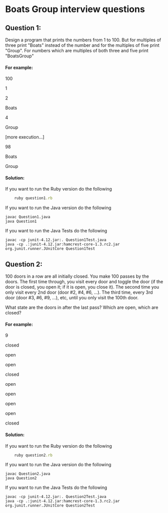 Boats Group interview questions
===============================

Question 1:
-----------

Design a program that prints the numbers from 1 to 100. But for multiples of three print "Boats" instead of the number and for the multiples of five print "Group". For numbers which are multiples of both three and five print "BoatsGroup"

#### For example:
100

1

2

Boats

4

Group

[more execution...]

98

Boats

Group

#### Solution:
If you want to run the Ruby version do the following
```ruby
    ruby question1.rb
```
If you want to run the Java version do the following
```shell
javac Question1.java
java Question1
```
If you want to run the Java Tests do the following
```shell
javac -cp junit-4.12.jar:. Question1Test.java
java -cp .:junit-4.12.jar:hamcrest-core-1.3.rc2.jar org.junit.runner.JUnitCore Question1Test
```



Question 2:
-----------

100 doors in a row are all initially closed. You make 100 passes by the doors. The first time through, you visit every door and toggle the door (if the door is closed, you open it; if it is open, you close it). The second time you only visit every 2nd door (door #2, #4, #6, ...). The third time, every 3rd door (door #3, #6, #9, ...), etc, until you only visit the 100th door.

What state are the doors in after the last pass? Which are open, which are closed?

#### For example:
9

closed

open

open

closed

open

open

open

open

closed

#### Solution:
If you want to run the Ruby version do the following
```ruby
    ruby question2.rb
```
If you want to run the Java version do the following
```shell
javac Question2.java
java Question2
```
If you want to run the Java Tests do the following
```shell
javac -cp junit-4.12.jar:. Question2Test.java
java -cp .:junit-4.12.jar:hamcrest-core-1.3.rc2.jar org.junit.runner.JUnitCore Question2Test
```